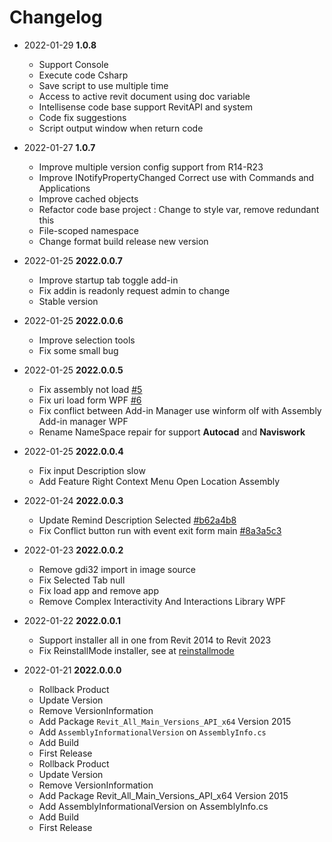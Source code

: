 # Changelog


- 2022-01-29 **1.0.8**
  - Support Console
  - Execute code Csharp
  - Save script to use multiple time
  - Access to active revit document using doc variable
  - Intellisense code base support RevitAPI and system
  - Code fix suggestions
  - Script output window when return code


- 2022-01-27 **1.0.7**
  - Improve multiple version config support from R14-R23
  - Improve INotifyPropertyChanged Correct use with Commands and Applications
  - Improve cached objects
  - Refactor code base project : Change to style var, remove redundant this
  - File-scoped namespace
  - Change format build release new version

- 2022-01-25 **2022.0.0.7**
  - Improve startup tab toggle add-in
  - Fix addin is readonly request admin to change
  - Stable version

- 2022-01-25 **2022.0.0.6** 
  - Improve selection tools
  - Fix some small bug

- 2022-01-25 **2022.0.0.5** 
  - Fix assembly not load [#5](https://github.com/chuongmep/RevitAddInManager/issues/5)
  - Fix uri load form WPF [#6](https://github.com/chuongmep/RevitAddInManager/issues/6)
  - Fix conflict between Add-in Manager use winform olf with Assembly Add-in manager WPF
  - Rename NameSpace repair for support **Autocad** and **Naviswork**

- 2022-01-25 **2022.0.0.4** 
  - Fix input Description slow
  - Add Feature Right Context Menu Open Location Assembly
  
- 2022-01-24 **2022.0.0.3** 
  - Update Remind Description Selected [#b62a4b8](https://github.com/chuongmep/RevitAddInManager/commit/04163a0ac977341a0d24df8dca99417325d2c0b6)
  - Fix Conflict button run with event exit form main [#8a3a5c3](https://github.com/chuongmep/RevitAddInManager/commit/8a3a5c330bdd20f81384c5d679d759d25c69c9bf)

- 2022-01-23 **2022.0.0.2** 
  - Remove gdi32 import in image source
  - Fix Selected Tab null
  - Fix load app and remove app
  - Remove Complex Interactivity And Interactions Library WPF

- 2022-01-22 **2022.0.0.1** 
  - Support installer all in one from Revit 2014 to Revit 2023
  - Fix ReinstallMode installer, see at [reinstallmode](https://docs.microsoft.com/en-us/windows/win32/msi/reinstallmode)

- 2022-01-21 **2022.0.0.0** 
  - Rollback Product
  - Update Version
  - Remove VersionInformation
  - Add Package `Revit_All_Main_Versions_API_x64` Version 2015
  - Add `AssemblyInformationalVersion` on `AssemblyInfo.cs`
  - Add Build
  - First Release
  - Rollback Product
  - Update Version
  - Remove VersionInformation
  - Add Package Revit_All_Main_Versions_API_x64 Version 2015
  - Add AssemblyInformationalVersion on AssemblyInfo.cs
  - Add Build
  - First Release


